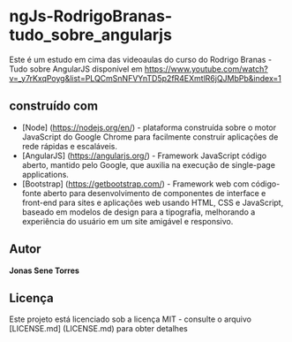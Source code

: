 # ngJs-RodrigoBranas-tudo_sobre_angularjs

Este é um estudo em cima das videoaulas do curso do Rodrigo Branas  - Tudo sobre AngularJS disponível em https://www.youtube.com/watch?v=_y7rKxqPoyg&list=PLQCmSnNFVYnTD5p2fR4EXmtlR6jQJMbPb&index=1

<!--
## Começando

Essas instruções farão com que você tenha uma cópia do projeto em execução na sua máquina local para fins de desenvolvimento e teste.

### Pré-requisitos

O que você precisa para instalar o software e instalá-lo

`` `
Dar exemplos
`` `
-->
<!--
### Instalando

Uma série passo a passo de exemplos que informam como obter um env de desenvolvimento em execução

Diga qual será o passo

`` `
Dê o exemplo
`` `

E repita

`` `
até terminar
`` `

Termine com um exemplo de obter alguns dados do sistema ou usá-los para uma pequena demonstração
-->
<!--
## Rodando os testes

Explicar como executar os testes automatizados para este sistema


### Divida em testes de ponta a ponta

Explique o que esses testes testam e por que

`` `
Dê um exemplo
`` `

### E testes de estilo de codificação

Explique o que esses testes testam e por que

`` `
Dê um exemplo
`` `
-->
<!--
## Desdobramento, desenvolvimento

Adicione notas adicionais sobre como implantar isso em um sistema ativo
-->
## construído com

* [Node] (https://nodejs.org/en/) - plataforma construída sobre o motor JavaScript do Google Chrome para facilmente construir aplicações de rede rápidas e escaláveis.
* [AngularJS] (https://angularjs.org/) - Framework JavaScript código aberto, mantido pelo Google, que auxilia na execução de single-page applications.
* [Bootstrap] (https://getbootstrap.com/) - Framework web com código-fonte aberto para desenvolvimento de componentes de interface e front-end para sites e aplicações web usando HTML, CSS e JavaScript, baseado em modelos de design para a tipografia, melhorando a experiência do usuário em um site amigável e responsivo.


<!--
## Plugins do npm

* [] (http://www.dropwizard.io/1.0.2/docs/) - O framework web usado
* [] (https://maven.apache.org/) - Gerenciamento de Dependência
* [] (https://rometools.github.io/rome/) - usado para gerar feeds RSS
-->

<!--
## Contribuindo

Leia [CONTRIBUTING.md] (https://gist.github.com/PurpleBooth/b24679402957c63ec426) para obter detalhes sobre nosso código de conduta e sobre o processo de envio de solicitações de recebimento para nós.

## Versioning

Nós usamos [SemVer] (http://semver.org/) para controle de versão. Para as versões disponíveis, veja as [tags neste repositório] (https://github.com/your/project/tags).

-->
## Autor

**Jonas Sene Torres**  <!-- - * Trabalho inicial * - [PurpleBooth] (https://github.com/PurpleBooth) -->

<!--
Veja também a lista de [contribuidores] (https://github.com/your/project/contributors) que participaram deste projeto.
-->
## Licença

Este projeto está licenciado sob a licença MIT - consulte o arquivo [LICENSE.md] (LICENSE.md) para obter detalhes

<!--
## Agradecimentos

* Dica de chapéu para qualquer pessoa cujo código foi usado
* Inspiração
* etc
-->
